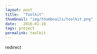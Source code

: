```yaml
---
layout: post
title:  "Toolkit"
thumbnail: "img/thumbnails/toolkit.png"
date:   2016-01-10
tags: project
permalink: toolkit
---
```


redirect
